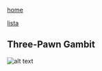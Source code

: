 [home](/zaliczeniowe1awww/)

[lista](/zaliczeniowe1awww/lista/)

## Three-Pawn Gambit

![alt text](https://www.thechesswebsite.com/wp-content/uploads/2024/01/Three-Pawn-Gambit.webp "Three-Pawn Gambit")

